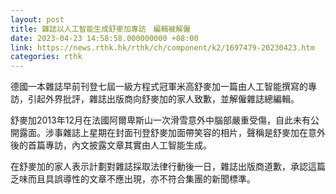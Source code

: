```yaml
---
layout: post
title: 雜誌以人工智能生成舒麥加專訪　編輯被解僱
date: 2023-04-23 14:58:58.000000000 +08:00
link: https://news.rthk.hk/rthk/ch/component/k2/1697479-20230423.htm
categories: rthk
---
```


德國一本雜誌早前刊登七屆一級方程式冠軍米高舒麥加一篇由人工智能撰寫的專訪，引起外界批評，雜誌出版商向舒麥加的家人致歉，並解僱雜誌總編輯。

舒麥加2013年12月在法國阿爾卑斯山一次滑雪意外中腦部嚴重受傷，自此未有公開露面。涉事雜誌上星期在封面刊登舒麥加面帶笑容的相片，聲稱是舒麥加在意外後的首篇專訪，內文披露文章其實由人工智能生成。

在舒麥加的家人表示計劃對雜誌採取法律行動後一日，雜誌出版商道歉，承認這篇乏味而且具誤導性的文章不應出現，亦不符合集團的新聞標準。
